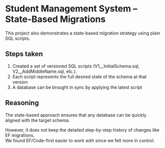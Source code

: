 # Student Management System – State-Based Migrations

This project also demonstrates a state-based migration strategy using plain SQL scripts.

## Steps taken
1. Created a set of versioned SQL scripts (V1__InitialSchema.sql, V2__AddMiddleName.sql, etc.).  
2. Each script represents the full desired state of the schema at that version 
3. A database can be brought in sync by applying the latest script  

## Reasoning
The state-based approach ensures that any database can be quickly aligned with the target schema.  

However, it does not keep the detailed step-by-step history of changes like EF migrations.  
We found EF/Code-first easier to work with since we felt more in control.
